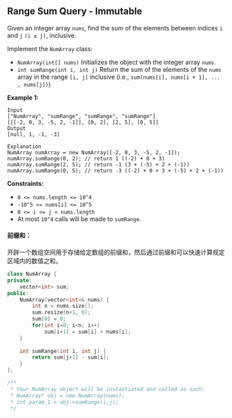 ## Range Sum Query - Immutable

Given an integer array `nums`, find the sum of the elements between indices `i` and `j` `(i ≤ j)`, inclusive.

Implement the `NumArray` class:

- `NumArray(int[] nums)` Initializes the object with the integer array `nums`.
- `int sumRange(int i, int j)` Return the sum of the elements of the `nums` array in the range `[i, j]` inclusive (i.e., `sum(nums[i], nums[i + 1], ... , nums[j])`)

**Example 1:**

```
Input
["NumArray", "sumRange", "sumRange", "sumRange"]
[[[-2, 0, 3, -5, 2, -1]], [0, 2], [2, 5], [0, 5]]
Output
[null, 1, -1, -3]

Explanation
NumArray numArray = new NumArray([-2, 0, 3, -5, 2, -1]);
numArray.sumRange(0, 2); // return 1 ((-2) + 0 + 3)
numArray.sumRange(2, 5); // return -1 (3 + (-5) + 2 + (-1)) 
numArray.sumRange(0, 5); // return -3 ((-2) + 0 + 3 + (-5) + 2 + (-1))
```

**Constraints:**

- `0 <= nums.length <= 10^4`
- `-10^5 <= nums[i] <= 10^5`
- `0 <= i <= j < nums.length`
- At most `10^4` calls will be made to `sumRange`.

#### 前缀和：

​		开辟一个数组空间用于存储给定数组的前缀和，然后通过前缀和可以快速计算规定区域内的数值之和。

```c++
class NumArray {
private:
    vector<int> sum;
public:
    NumArray(vector<int>& nums) {
        int n = nums.size();
        sum.resize(n+1, 0);
        sum[0] = 0;
        for(int i=0; i<n; i++)
            sum[i+1] = sum[i] + nums[i];
    }
    
    int sumRange(int i, int j) {
        return sum[j+1] - sum[i];
    }
};

/**
 * Your NumArray object will be instantiated and called as such:
 * NumArray* obj = new NumArray(nums);
 * int param_1 = obj->sumRange(i,j);
 */
```

